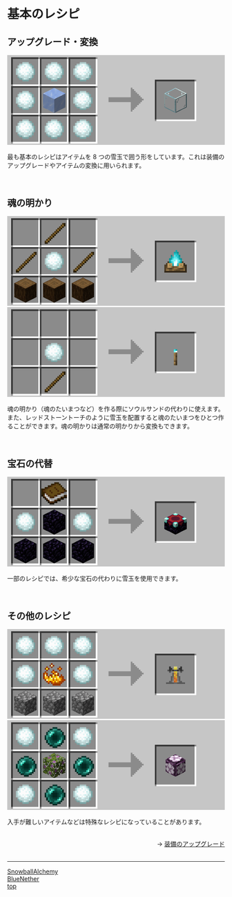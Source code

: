 # 基本のレシピ

## アップグレード・変換

![SnowballAlchemy](/docs/images/glass.png)

最も基本のレシピはアイテムを 8 つの雪玉で囲う形をしています。これは装備のアップグレードやアイテムの変換に用いられます。

<br>

## 魂の明かり

![SnowballAlchemy](/docs/images/soul_campfire1.png)
![SnowballAlchemy](/docs/images/soul_torch2.png)

魂の明かり（魂のたいまつなど）を作る際にソウルサンドの代わりに使えます。また、レッドストーントーチのように雪玉を配置すると魂のたいまつをひとつ作ることができます。魂の明かりは通常の明かりから変換もできます。

<br>

## 宝石の代替

![SnowballAlchemy](/docs/images/enchant_table.png)

一部のレシピでは、希少な宝石の代わりに雪玉を使用できます。

<br>

## その他のレシピ

![SnowballAlchemy](/docs/images/brewing_stand.png)
![SnowballAlchemy](/docs/images/chorus_flower.gif)

入手が難しいアイテムなどは特殊なレシピになっていることがあります。

<br>

<div align="right">
→ <a href="/docs/snowball_alchemy/upgrade.md">装備のアップグレード</a>
</div>
<div>

<br>

---

[SnowballAlchemy](/docs/snowball_alchemy/index.md) <br>
[BlueNether](/docs/blue_nether/index.md)<br>
[top](/docs/index.md)

